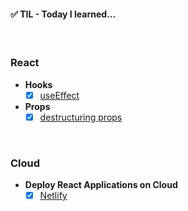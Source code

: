 #### ✅ TIL - Today I learned...

<br/>

### React
- **Hooks**
    - [X] [useEffect](https://github.com/waisbek/til/tree/feature/react/react/hook-use-effect)

- **Props**
    - [X] [destructuring props](https://github.com/waisbek/today-i-learned/tree/feature/react/react/props)

<br/>

### Cloud
- **Deploy React Applications on Cloud**
    - [X] [Netlify](https://www.netlify.com/)
